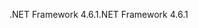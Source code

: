 <span data-ttu-id="fec59-101">.NET Framework 4.6.1</span><span class="sxs-lookup"><span data-stu-id="fec59-101">.NET Framework 4.6.1</span></span>